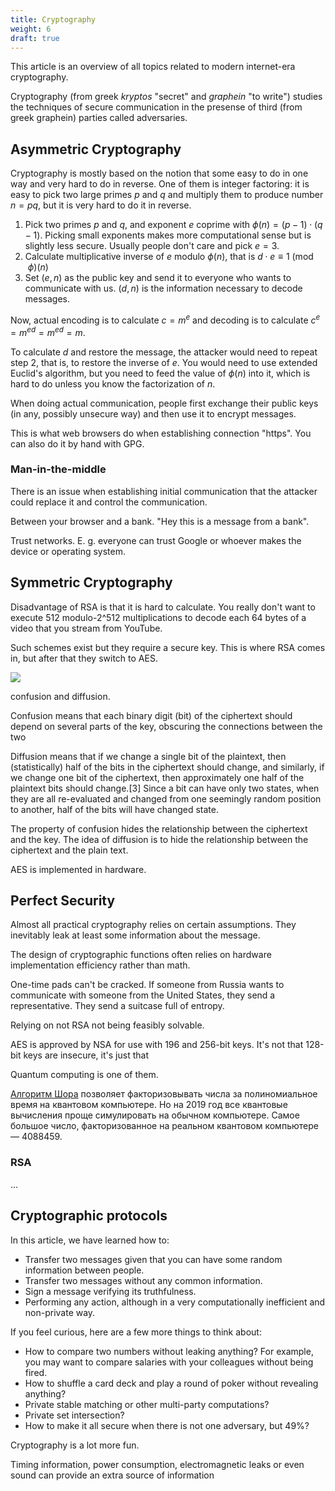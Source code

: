 ```yaml
---
title: Cryptography
weight: 6
draft: true
---
```


This article is an overview of all topics related to modern internet-era cryptography.

Cryptography (from greek *kryptos* "secret" and *graphein* "to write") studies the techniques of secure communication in the presense of third (from greek graphein) parties called adversaries.

## Asymmetric Cryptography

Cryptography is mostly based on the notion that some easy to do in one way and very hard to do in reverse. One of them is integer factoring: it is easy to pick two large primes $p$ and $q$ and multiply them to produce number $n = pq$, but it is very hard to do it in reverse.

1. Pick two primes $p$ and $q$, and exponent $e$ coprime with $\phi(n) = (p - 1) \cdot (q - 1)$. Picking small exponents makes more computational sense but is slightly less secure. Usually people don't care and pick $e = 3$.
2. Calculate multiplicative inverse of $e$ modulo $\phi(n)$, that is $d \cdot e \equiv 1 \pmod \phi(n)$
3. Set $(e, n)$ as the public key and send it to everyone who wants to communicate with us. $(d, n)$ is the information necessary to decode messages.

Now, actual encoding is to calculate $c = m^e$ and decoding is to calculate $c^e = {m^e}^d = m^{ed} = m$.

To calculate $d$ and restore the message, the attacker would need to repeat step 2, that is, to restore the inverse of $e$. You would need to use extended Euclid's algorithm, but you need to feed the value of $\phi(n)$ into it, which is hard to do unless you know the factorization of $n$.

When doing actual communication, people first exchange their public keys (in any, possibly unsecure way) and then use it to encrypt messages.

This is what web browsers do when establishing connection "https". You can also do it by hand with GPG.

### Man-in-the-middle

There is an issue when establishing initial communication that the attacker could replace it and control the communication.

Between your browser and a bank. "Hey this is a message from a bank".

Trust networks. E. g. everyone can trust Google or whoever makes the device or operating system.

## Symmetric Cryptography

Disadvantage of RSA is that it is hard to calculate. You really don't want to execute 512 modulo-2^512 multiplications to decode each 64 bytes of a video that you stream from YouTube.

Such schemes exist but they require a secure key. This is where RSA comes in, but after that they switch to AES.

![](../img/aes.png)

confusion and diffusion.

Confusion means that each binary digit (bit) of the ciphertext should depend on several parts of the key, obscuring the connections between the two

Diffusion means that if we change a single bit of the plaintext, then (statistically) half of the bits in the ciphertext should change, and similarly, if we change one bit of the ciphertext, then approximately one half of the plaintext bits should change.[3] Since a bit can have only two states, when they are all re-evaluated and changed from one seemingly random position to another, half of the bits will have changed state.

The property of confusion hides the relationship between the ciphertext and the key. The idea of diffusion is to hide the relationship between the ciphertext and the plain text.

AES is implemented in hardware.

## Perfect Security

Almost all practical cryptography relies on certain assumptions. They inevitably leak at least some information about the message.

The design of cryptographic functions often relies on hardware implementation efficiency rather than math.

One-time pads can't be cracked. If someone from Russia wants to communicate with someone from the United States, they send a representative. They send a suitcase full of entropy.

Relying on not RSA not being feasibly solvable.

AES is approved by NSA for use with 196 and 256-bit keys. It's not that 128-bit keys are insecure, it's just that

Quantum computing is one of them.

[Алгоритм Шора](https://en.wikipedia.org/wiki/Shor%27s_algorithm) позволяет факторизовывать числа за полиномиальное время на квантовом компьютере. Но на 2019 год все квантовые вычисления проще симулировать на обычном компьютере. Самое большое число, факторизованное на реальном квантовом компьютере — 4088459.

### RSA

...

## Cryptographic protocols

In this article, we have learned how to:

* Transfer two messages given that you can have some random information between people.
* Transfer two messages without any common information.
* Sign a message verifying its truthfulness.
* Performing any action, although in a very computationally inefficient and non-private way.

If you feel curious, here are a few more things to think about:

* How to compare two numbers without leaking anything? For example, you may want to compare salaries with your colleagues without being fired.
* How to shuffle a card deck and play a round of poker without revealing anything?
* Private stable matching or other multi-party computations?
* Private set intersection?
* How to make it all secure when there is not one adversary, but 49%?

Cryptography is a lot more fun.

Timing information, power consumption, electromagnetic leaks or even sound can provide an extra source of information
